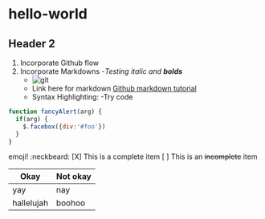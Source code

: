 # hello-world

## Header 2
1. Incorporate Github flow
2. Incorporate Markdowns
   -_Testing italic and **bolds**_
   -  ![git](https://git-scm.com/images/about/branches@2x.png)
   -  Link here for markdown [Github markdown tutorial](https://guides.github.com/features/mastering-markdown/)
   -  Syntax Highlighting:
     -Try code
```javascript
function fancyAlert(arg) {
  if(arg) {
    $.facebox({div:'#foo'})
  }
}
```

emoji! :neckbeard:
[X] This is a complete item
[ ] This is an ~~incomplete~~ item 

Okay|Not okay
----|----
yay|nay
hallelujah|boohoo



